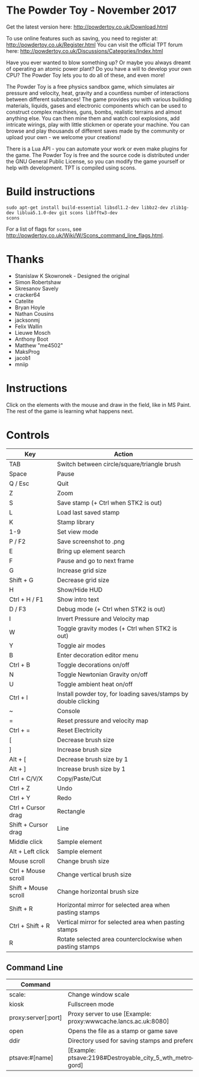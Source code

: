 The Powder Toy - November 2017
==========================

Get the latest version here: http://powdertoy.co.uk/Download.html

To use online features such as saving, you need to register at: http://powdertoy.co.uk/Register.html
You can visit the official TPT forum here: http://powdertoy.co.uk/Discussions/Categories/Index.html


Have you ever wanted to blow something up? Or maybe you always dreamt of operating an atomic power plant? Do you have a will to develop your own CPU? The Powder Toy lets you to do all of these, and even more!

The Powder Toy is a free physics sandbox game, which simulates air pressure and velocity, heat, gravity and a countless number of interactions between different substances! The game provides you with various building materials, liquids, gases and electronic components which can be used to construct complex machines, guns, bombs, realistic terrains and almost anything else. You can then mine them and watch cool explosions, add intricate wirings, play with little stickmen or operate your machine. You can browse and play thousands of different saves made by the community or upload your own - we welcome your creations!

There is a Lua API - you can automate your work or even make plugins for the game. The Powder Toy is free and the source code is distributed under the GNU General Public License, so you can modify the game yourself or help with development. TPT is compiled using scons.

Build instructions
===========================================================================

    sudo apt-get install build-essential libsdl1.2-dev libbz2-dev zlib1g-dev liblua5.1.0-dev git scons libfftw3-dev
    scons

For a list of flags for `scons`, see http://powdertoy.co.uk/Wiki/W/Scons_command_line_flags.html.

Thanks
===========================================================================

* Stanislaw K Skowronek - Designed the original
* Simon Robertshaw
* Skresanov Savely
* cracker64
* Catelite
* Bryan Hoyle
* Nathan Cousins
* jacksonmj
* Felix Wallin
* Lieuwe Mosch
* Anthony Boot
* Matthew "me4502"
* MaksProg
* jacob1
* mniip


Instructions
===========================================================================

Click on the elements with the mouse and draw in the field, like in MS Paint. The rest of the game is learning what happens next.


Controls
===========================================================================

| Key                     | Action                                                          |
| ----------------------- | --------------------------------------------------------------- |
| TAB                     | Switch between circle/square/triangle brush                     |
| Space                   | Pause                                                           |
| Q / Esc                 | Quit                                                            |
| Z                       | Zoom                                                            |
| S                       | Save stamp (+ Ctrl when STK2 is out)                            |
| L                       | Load last saved stamp                                           |
| K                       | Stamp library                                                   |
| 1-9                     | Set view mode                                                   |
| P / F2                  | Save screenshot to .png                                         |
| E                       | Bring up element search                                         |
| F                       | Pause and go to next frame                                      |
| G                       | Increase grid size                                              |
| Shift + G               | Decrease grid size                                              |
| H                       | Show/Hide HUD                                                   |
| Ctrl + H / F1           | Show intro text                                                 |
| D / F3                  | Debug mode (+ Ctrl when STK2 is out)                            |
| I                       | Invert Pressure and Velocity map                                |
| W                       | Toggle gravity modes (+ Ctrl when STK2 is out)                  |
| Y                       | Toggle air modes                                                |
| B                       | Enter decoration editor menu                                    |
| Ctrl + B                | Toggle decorations on/off                                       |
| N                       | Toggle Newtonian Gravity on/off                                 |
| U                       | Toggle ambient heat on/off                                      |
| Ctrl + I                | Install powder toy, for loading saves/stamps by double clicking |
| ~                       | Console                                                         |
| =                       | Reset pressure and velocity map                                 |
| Ctrl + =                | Reset Electricity                                               |
| [                       | Decrease brush size                                             |
| ]                       | Increase brush size                                             |
| Alt + [                 | Decrease brush size by 1                                        |
| Alt + ]                 | Increase brush size by 1                                        |
| Ctrl + C/V/X            | Copy/Paste/Cut                                                  |
| Ctrl + Z                | Undo                                                            |
| Ctrl + Y                | Redo                                                            |
| Ctrl + Cursor drag      | Rectangle                                                       |
| Shift + Cursor drag     | Line                                                            |
| Middle click            | Sample element                                                  |
| Alt + Left click        | Sample element                                                  |
| Mouse scroll            | Change brush size                                               |
| Ctrl + Mouse scroll     | Change vertical brush size                                      |
| Shift + Mouse scroll    | Change horizontal brush size                                    |
| Shift + R               | Horizontal mirror for selected area when pasting stamps         |
| Ctrl + Shift + R        | Vertical mirror for selected area when pasting stamps           |
| R                       | Rotate selected area counterclockwise when pasting stamps       |



Command Line
---------------------------------------------------------------------------

| Command                  |                                                                |
| ------------------------ | -------------------------------------------------------------- |
| scale:<size>             | Change window scale                                            |
| kiosk                    | Fullscreen mode                                                |
| proxy:server[:port]      | Proxy server to use [Example: proxy:wwwcache.lancs.ac.uk:8080] |
| open <file>              | Opens the file as a stamp or game save                         |
| ddir <directory>         | Directory used for saving stamps and preferences               |
| ptsave:<save id>#[name]  | [Example: ptsave:2198#Destroyable_city_5_wth_metro~dima-gord]  |
